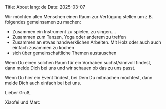 Title: About
lang: de
Date: 2025-03-07

Wir möchten allen Menschen einen Raum zur Verfügung stellen um z.B. folgendes gemeinsamen zu machen:

  * Zusammen ein Instrument zu spielen, zu singen....
  * Zusammen zum Tanzen, Yoga oder anderem zu treffen
  * Zusammen an etwas handwerklichen Arbeiten. Mit Holz oder auch auch einfach zusammen zu kochen
  * sich über gemeinschaftliche Themen austauschen

Wenn Du einen solchen Raum für ein Vorhaben suchst/sinnvoll findest, dann melde Dich bei uns und wir schauen ob das zu uns passt.

Wenn Du hier ein Event findest, bei Dem Du mitmachen möchtest, dann melde Dich auch einfach bei bei uns.

Lieber Gruß,

Xiaofei und Marc

